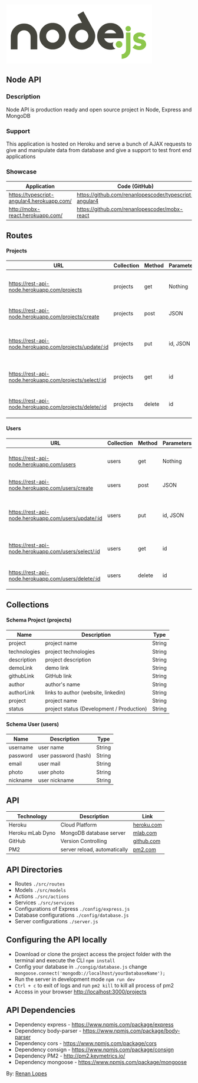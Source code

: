﻿
![NodeJS logo](logo.png)

## Node API

### Description
Node API is production ready and open source project in Node, Express and MongoDB

### Support
This application is hosted on Heroku and serve a bunch of AJAX requests to give and manipulate data from database and give a support to test front end applications

### Showcase

| Application | Code (GitHub) |
| ------ | ------ |
|https://typescript-angular4.herokuapp.com/ | https://github.com/renanlopescoder/typescript-angular4 |
|http://mobx-react.herokuapp.com/ | https://github.com/renanlopescoder/mobx-react |

## Routes

#### Projects
| URL | Collection | Method | Parameters | Response | Action |
| ------ | ------ | ------ | ------ | ------ | ------ |
| https://rest-api-node.herokuapp.com/projects | projects | get | Nothing | JSON with Array | Get a list of projects in the database |
| https://rest-api-node.herokuapp.com/projects/create | projects | post | JSON | JSON | Add JSON into the database |
| https://rest-api-node.herokuapp.com/projects/update/:id | projects | put | id, JSON | Update the document with sent JSON data |
| https://rest-api-node.herokuapp.com/projects/select/:id | projects | get | id | JSON | Return the document, related to the sent id |
| https://rest-api-node.herokuapp.com/projects/delete/:id | projects | delete | id | status 200 | Delete the document, related to the sent id |

#### Users
| URL | Collection | Method | Parameters | Response | Action |
| ------ | ------ | ------ | ------ | ------ | ------ |
| https://rest-api-node.herokuapp.com/users | users | get | Nothing | JSON with Array | Get a list of users in the database |
| https://rest-api-node.herokuapp.com/users/create | users | post | JSON | JSON | Add JSON into the database |
| https://rest-api-node.herokuapp.com/users/update/:id | users | put | id, JSON | Update the document with sent JSON data |
| https://rest-api-node.herokuapp.com/users/select/:id | users | get | id | JSON | Return the document, related to the sent id |
| https://rest-api-node.herokuapp.com/users/delete/:id | users | delete | id | status 200 | Delete the document, related to the sent id |

## Collections

#### Schema Project (projects)

| Name | Description | Type |
| ------ | ------ | ------ |
| project | project name | String |
| technologies | project technologies | String |
| description | project description  | String |
| demoLink | demo link | String |
| githubLink | GitHub link | String |
| author | author's name | String |
| authorLink | links to author (website, linkedin) | String |
| project | project name | String |
| status | project status (Development / Production) | String |

#### Schema User (users)

| Name | Description | Type |
| ------ | ------ | ------ |
| username | user name | String |
| password | user password (hash) | String |
| email | user mail  | String |
| photo | user photo | String |
| nickname | user nickname | String |

## API

| Technology | Description | Link |
| ------ | ------ | ------ |
| Heroku | Cloud Platform | [heroku.com] |
| Heroku mLab Dyno | MongoDB database server | [mlab.com] |
| GitHub | Version Controlling | [github.com] |
| PM2 | server reload, automatically | [pm2.com] |

## API Directories

- Routes ```./src/routes```
- Models ```./src/models```
- Actions ```./src/actions```
- Services ```./src/services```
- Configurations of Express ```./config/express.js```
- Database configurations ```./config/database.js```
- Server configurations ```./server.js```

## Configuring the API locally

- Download or clone the project access the project folder with the terminal and execute the CLI <code>npm install</code>
- Config your database in ```./congig/database.js``` change ```mongoose.connect('mongodb://localhost/yourDatabaseName');```
- Run the server in development mode <code>npm run dev</code>
- <code>Ctrl + c</code> to exit of logs and run <code>pm2 kill</code> to kill all process of pm2
- Access in your browser <a href="http://localhost:3000/projects">http://localhost:3000/projects</a>

## API Dependencies

- Dependency express - <a href="https://www.npmjs.com/package/express">https://www.npmjs.com/package/express</a>
- Dependency body-parser - <a href="https://www.npmjs.com/package/body-parser">https://www.npmjs.com/package/body-parser</a>
- Dependency cors - <a href="https://www.npmjs.com/package/cors">https://www.npmjs.com/package/cors</a>
- Dependency consign - <a href="https://www.npmjs.com/package/consign">https://www.npmjs.com/package/consign</a>
- Dependency PM2 - <a href="http://pm2.keymetrics.io/">http://pm2.keymetrics.io/</a>
- Dependency mongoose - <a href="https://www.npmjs.com/package/mongoose">https://www.npmjs.com/package/mongoose</a>

By: <a href="http://renanlopes.com">Renan Lopes</a>

[heroku.com]: <https://www.heroku.com>
[mlab.com]: <https://mlab.com>
[github.com]: <https://www.github.com>
[pm2.com]: <http://pm2.keymetrics.io/>
